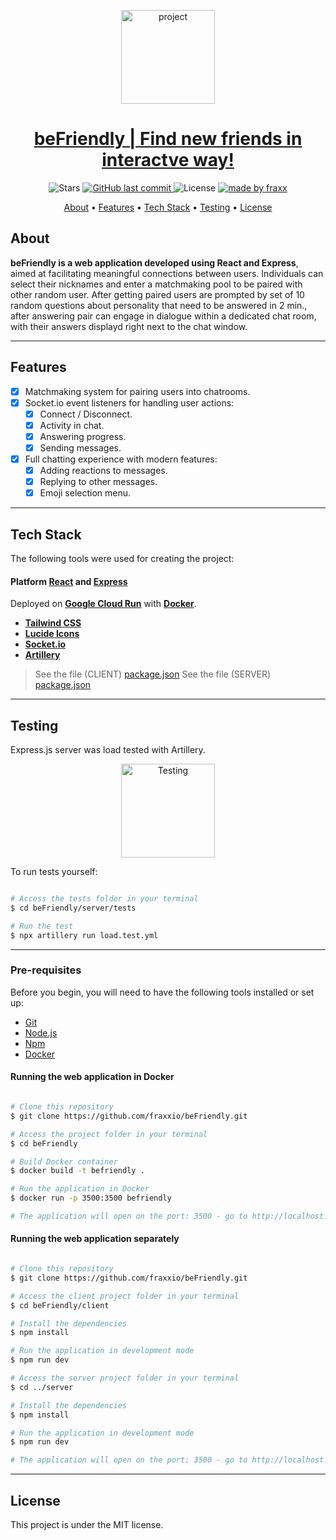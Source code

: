 <p align="center">
<img alt="project" title="#About" width="150px" src=".client/public/LogoBanner.png" />
</p>
<h1 align="center">
  <a href="#"> beFriendly | Find new friends in interactve way!</a>
</h1>

<p align="center">

  <img alt="Stars" src="https://img.shields.io/github/stars/fraxxio/beFriendly?style=social">
  
  <a href="https://github.com/fraxxio/beFriendly.git">
    <img alt="GitHub last commit" src="https://img.shields.io/github/last-commit/fraxxio/beFriendly">
  </a>
    
  <img alt="License" src="https://img.shields.io/badge/license-MIT-brightgreen">

  <a href="https://github.com/fraxxio/">
    <img alt="made by fraxx" src="https://img.shields.io/badge/Made_By-fraxx-blue">
  </a>
</p>

<p align="center">
 <a href="#about">About</a> •
 <a href="#features">Features</a> •
 <a href="#tech-stack">Tech Stack</a> •  
 <a href="#testing">Testing</a> •  
 <a href="#license">License</a>
</p>

## About

**beFriendly is a web application developed using React and Express**, aimed at facilitating meaningful connections between users. Individuals can select their nicknames and enter a matchmaking pool to be paired with other random user. After getting paired users are prompted by set of 10 random questions about personality that need to be answered in 2 min., after answering pair can engage in dialogue within a dedicated chat room, with their answers displayd right next to the chat window.

---

## Features

- [x] Matchmaking system for pairing users into chatrooms.
- [x] Socket.io event listeners for handling user actions:
  - [x] Connect / Disconnect.
  - [x] Activity in chat.
  - [x] Answering progress.
  - [x] Sending messages.
- [x] Full chatting experience with modern features:
  - [x] Adding reactions to messages.
  - [x] Replying to other messages.
  - [x] Emoji selection menu.

---

## Tech Stack

The following tools were used for creating the project:

#### **Platform** [React](https://react.dev/) and [Express](https://expressjs.com/)

Deployed on **[Google Cloud Run](https://cloud.google.com/run)** with **[Docker](https://www.docker.com/)**.

- **[Tailwind CSS](https://tailwindcss.com/)**
- **[Lucide Icons](https://lucide.dev/icons/)**
- **[Socket.io](https://socket.io/)**
- **[Artillery](https://www.artillery.io/)**

> See the file (CLIENT) [package.json](https://github.com/fraxxio/beFriendly/blob/master/client/package.json)
> See the file (SERVER) [package.json](https://github.com/fraxxio/beFriendly/blob/master/server/package.json)

---

## Testing

Express.js server was load tested with Artillery.

<p align="center">
<img alt="Testing" title="#Testing" width="150px" src=".client/public/Tests.png" />
</p>

To run tests yourself:

```bash

# Access the tests folder in your terminal
$ cd beFriendly/server/tests

# Run the test
$ npx artillery run load.test.yml

```

---

### Pre-requisites

Before you begin, you will need to have the following tools installed or set up:

- [Git](https://git-scm.com)
- [Node.js](https://nodejs.org/en/)
- [Npm](https://www.npmjs.com/)
- [Docker](https://www.docker.com/)

#### Running the web application in Docker

```bash

# Clone this repository
$ git clone https://github.com/fraxxio/beFriendly.git

# Access the project folder in your terminal
$ cd beFriendly

# Build Docker container
$ docker build -t befriendly .

# Run the application in Docker
$ docker run -p 3500:3500 befriendly

# The application will open on the port: 3500 - go to http://localhost:3500

```

#### Running the web application separately

```bash

# Clone this repository
$ git clone https://github.com/fraxxio/beFriendly.git

# Access the client project folder in your terminal
$ cd beFriendly/client

# Install the dependencies
$ npm install

# Run the application in development mode
$ npm run dev

# Access the server project folder in your terminal
$ cd ../server

# Install the dependencies
$ npm install

# Run the application in development mode
$ npm run dev

# The application will open on the port: 3500 - go to http://localhost:3500

```

---

## License

This project is under the MIT license.
